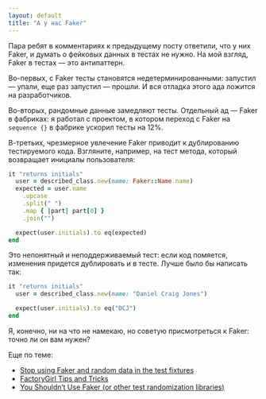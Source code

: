 ```yaml
---
layout: default
title: "А у нас Faker"
---
```


Пара ребят в комментариях к предыдущему посту ответили, что у них Faker, и думать о фейковых данных в тестах не нужно. На мой взгляд, Faker в тестах — это антипаттерн.

Во-первых, с Faker тесты становятся недетерминированными: запустил — упали, еще раз запустил — прошли. И вся отладка этого ада ложится на разработчиков.

Во-вторых, рандомные данные замедляют тесты. Отдельный ад — Faker в фабриках: я работал с проектом, в котором переход с Faker на `sequence {}` в фабрике ускорил тесты на 12%. 

В-третьих, чрезмерное увлечение Faker приводит к дублированию тестируемого кода. Взгляните, например, на тест метода, который возвращает инициалы пользователя:

```ruby
it "returns initials"
  user = described_class.new(name: Faker::Name.name)
  expected = user.name
    .upcase
    .split(" ")
    .map { |part| part[0] }
    .join("")

  expect(user.initials).to eq(expected)
end
```

Это непонятный и неподдерживаемый тест: если код помяется, изменения придется дублировать и в тесте. Лучше было бы написать так:

```ruby
it "returns initials"
  user = described_class.new(name: "Daniel Craig Jones")

  expect(user.initials).to eq("DCJ")
end
```

Я, конечно, ни на что не намекаю, но советую присмотреться к Faker: точно ли он вам нужен?


Еще по теме:
* [Stop using Faker and random data in the test fixtures](https://jtway.co/stop-using-faker-and-random-data-in-the-test-fixtures-67332269a64e)
* [FactoryGirl Tips and Tricks](https://arjanvandergaag.nl/blog/factory_girl_tips.html)
* [You Shouldn’t Use Faker (or other test randomization libraries)](https://kevin.burke.dev/kevin/faker-js-problems/)
